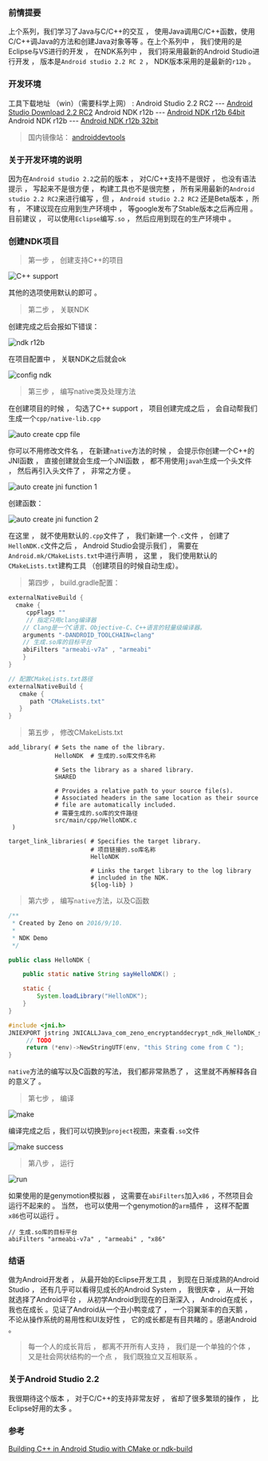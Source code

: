 ### 前情提要
上个系列，我们学习了Java与C/C++的交互 ， 使用Java调用C/C++函数，使用C/C++调Java的方法和创建Java对象等等 。在上个系列中 ， 我们使用的是Eclipse与VS进行的开发 ，  在NDK系列中 ， 我们将采用最新的Android Studio进行开发 ， 版本是`Android studio 2.2 RC 2` ， NDK版本采用的是最新的`r12b` 。

### 开发环境
工具下载地址 （win）（需要科学上网） : 
Android Studio 2.2 RC2 --- [Android Studio Download 2.2 RC2](https://dl.google.com/dl/android/studio/ide-zips/2.2.0.11/android-studio-ide-145.3253452-windows.zip)
Android NDK r12b --- [Android NDK r12b 64bit](https://dl.google.com/android/repository/android-ndk-r12b-windows-x86_64.zip)
Android NDK r12b --- [Android NDK r12b 32bit](https://dl.google.com/android/repository/android-ndk-r12b-windows-x86.zip)
> 国内镜像站：
[androiddevtools](http://www.androiddevtools.cn/)

### 关于开发环境的说明
因为在`Android studio 2.2`之前的版本 ， 对C/C++支持不是很好 ， 也没有语法提示 ， 写起来不是很方便 ， 构建工具也不是很完整 ， 所有采用最新的`Android studio 2.2 RC2`来进行编写 ，但 ， `Android studio 2.2 RC2` 还是Beta版本 ，所有 ， 不建议现在应用到生产环境中 ， 等google发布了Stable版本之后再应用 。 目前建议 ， 可以使用`Eclipse`编写`.so` ， 然后应用到现在的生产环境中 。

### 创建NDK项目

> 第一步 ， 创建支持C++的项目

![C++ support](http://upload-images.jianshu.io/upload_images/643851-b15dc1376c8c2430.png?imageMogr2/auto-orient/strip%7CimageView2/2/w/1240)

其他的选项使用默认的即可 。

> 第二步 ， 关联NDK

创建完成之后会报如下错误：

![ndk r12b](http://upload-images.jianshu.io/upload_images/643851-0b70deabda8b9346.png?imageMogr2/auto-orient/strip%7CimageView2/2/w/1240)

在项目配置中 ， 关联NDK之后就会ok

![config ndk](http://upload-images.jianshu.io/upload_images/643851-3fe9ba5c00088b07.png?imageMogr2/auto-orient/strip%7CimageView2/2/w/1240)

> 第三步 ， 编写native类及处理方法

在创建项目的时候 ， 勾选了C++ support ， 项目创建完成之后 ， 会自动帮我们生成一个`cpp/native-lib.cpp`

![auto create cpp file](http://upload-images.jianshu.io/upload_images/643851-e5a5ebc788106c83.png?imageMogr2/auto-orient/strip%7CimageView2/2/w/1240)

你可以不用修改文件名 ， 在新建`native`方法的时候 ， 会提示你创建一个C++的JNI函数 ， 直接创建就会生成一个JNI函数 ， 都不用使用`javah`生成一个头文件 ， 然后再引入头文件了 ， 非常之方便 。

![auto create jni function 1](http://upload-images.jianshu.io/upload_images/643851-91231d255bd06de6.png?imageMogr2/auto-orient/strip%7CimageView2/2/w/1240)

创建函数：

![auto create jni function 2](http://upload-images.jianshu.io/upload_images/643851-a0bbc2ac186a1601.png?imageMogr2/auto-orient/strip%7CimageView2/2/w/1240)

在这里 ， 就不使用默认的`.cpp`文件了 ， 我们新建一个`.c`文件 ， 创建了`HelloNDK.c`文件之后 ， Android Studio会提示我们 ， 需要在`Android.mk/CMakeLists.txt`中进行声明 ， 这里 ， 我们使用默认的`CMakeLists.txt`建构工具 （创建项目的时候自动生成）。

> 第四步 ， build.gradle配置：

```java
externalNativeBuild {  
  cmake {       
     cppFlags ""       
     // 指定只用clang编译器        
    // Clang是一个C语言、Objective-C、C++语言的轻量级编译器。  
    arguments "-DANDROID_TOOLCHAIN=clang"        
    // 生成.so库的目标平台        
    abiFilters "armeabi-v7a" , "armeabi"    
    }
}

// 配置CMakeLists.txt路径
externalNativeBuild { 
   cmake {        
      path "CMakeLists.txt"   
   }
}
```

> 第五步 ， 修改CMakeLists.txt

```
add_library( # Sets the name of the library.
             HelloNDK  # 生成的.so库文件名称

             # Sets the library as a shared library.
             SHARED

             # Provides a relative path to your source file(s).
             # Associated headers in the same location as their source
             # file are automatically included.
             # 需要生成的.so库的文件路径
             src/main/cpp/HelloNDK.c
 )

target_link_libraries( # Specifies the target library.
                       # 项目链接的.so库名称
                       HelloNDK

                       # Links the target library to the log library
                       # included in the NDK.
                       ${log-lib} )
```

> 第六步 ， 编写`native`方法，以及C函数 

```java
/**
 * Created by Zeno on 2016/9/10.
 *
 * NDK Demo
 */

public class HelloNDK {

    public static native String sayHelloNDK() ;

    static {
        System.loadLibrary("HelloNDK");
    }
}

```

```c
#include <jni.h>
JNIEXPORT jstring JNICALLJava_com_zeno_encryptanddecrypt_ndk_HelloNDK_sayHelloNDK(JNIEnv *env, jclass thiz) {   
     // TODO    
     return (*env)->NewStringUTF(env, "this String come from C ");
}
```

`native`方法的编写以及C函数的写法， 我们都非常熟悉了 ， 这里就不再解释各自的意义了 。

> 第七步 ， 编译

![make](http://upload-images.jianshu.io/upload_images/643851-f8174b491f430b00.png?imageMogr2/auto-orient/strip%7CimageView2/2/w/1240)

编译完成之后 ，我们可以切换到`project`视图，来查看`.so`文件

![make success](http://upload-images.jianshu.io/upload_images/643851-187240a411969045.png?imageMogr2/auto-orient/strip%7CimageView2/2/w/1240)

> 第八步 ， 运行

![run](http://upload-images.jianshu.io/upload_images/643851-a838074a544d9331.png?imageMogr2/auto-orient/strip%7CimageView2/2/w/1240)

如果使用的是genymotion模拟器 ， 这需要在`abiFilters`加入`x86` ，不然项目会运行不起来的 。 当然， 也可以使用一个genymotion的`arm`插件 ， 这样不配置`x86`也可以运行 。

```
// 生成.so库的目标平台
abiFilters "armeabi-v7a" , "armeabi" , "x86"
```

### 结语
做为Android开发者 ， 从最开始的Eclipse开发工具 ， 到现在日渐成熟的Android Studio ， 还有几乎可以看得见成长的Android System ， 我很庆幸 ， 从一开始就选择了Android平台 ， 从初学Android到现在的日渐深入 ， Android在成长 ， 我也在成长 。见证了Android从一个丑小鸭变成了 ， 一个羽翼渐丰的白天鹅 ， 不论从操作系统的易用性和UI友好性 ， 它的成长都是有目共睹的 。感谢Android 。

> 每一个人的成长背后 ， 都离不开所有人支持 ， 我们是一个单独的个体 ， 又是社会网状结构的一个点 ， 我们既独立又互相联系 。

### 关于Android Studio 2.2
我很期待这个版本 ， 对于C/C++的支持非常友好 ， 省却了很多繁琐的操作 ， 比Eclipse好用的太多 。

### 参考
[Building C++ in Android Studio with CMake or ndk-build](http://tools.android.com/tech-docs/external-c-builds)
